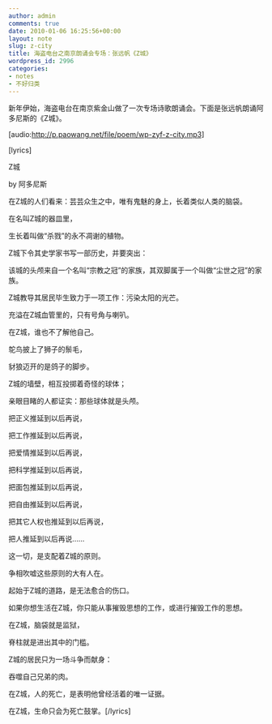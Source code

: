 ```yaml
---
author: admin
comments: true
date: 2010-01-06 16:25:56+00:00
layout: note
slug: z-city
title: 海盗电台之南京朗诵会专场：张远帆《Z城》
wordpress_id: 2996
categories:
- notes
- 不好归类
---
```


新年伊始，海盗电台在南京紫金山做了一次专场诗歌朗诵会。下面是张远帆朗诵阿多尼斯的《Z城》。

[audio:http://p.paowang.net/file/poem/wp-zyf-z-city.mp3]

[lyrics]

Z城

by 阿多尼斯

在Z城的人们看来：芸芸众生之中，唯有鬼魅的身上，长着类似人类的脑袋。

在名叫Z城的器皿里，

生长着叫做“杀戮”的永不凋谢的植物。

Z城下令其史学家书写一部历史，并要突出：

该城的头颅来自一个名叫“宗教之冠”的家族，其双脚属于一个叫做“尘世之冠”的家族。

Z城教导其居民毕生致力于一项工作：污染太阳的光芒。

充溢在Z城血管里的，只有号角与喇叭。

在Z城，谁也不了解他自己。

鸵鸟披上了狮子的鬃毛，

豺狼迈开的是鸽子的脚步。

Z城的墙壁，相互投掷着奇怪的球体；

亲眼目睹的人都证实：那些球体就是头颅。

把正义推延到以后再说，

把工作推延到以后再说，

把爱情推延到以后再说，

把科学推延到以后再说，

把面包推延到以后再说，

把自由推延到以后再说，

把其它人权也推延到以后再说，

把人推延到以后再说……

这一切，是支配着Z城的原则。

争相吹嘘这些原则的大有人在。

起始于Z城的道路，是无法愈合的伤口。

如果你想生活在Z城，你只能从事摧毁思想的工作，或进行摧毁工作的思想。

在Z城，脑袋就是监狱，

脊柱就是进出其中的门槛。

Z城的居民只为一场斗争而献身：

吞噬自己兄弟的肉。

在Z城，人的死亡，是表明他曾经活着的唯一证据。

在Z城，生命只会为死亡鼓掌。[/lyrics]
